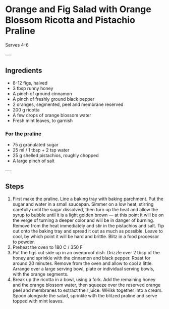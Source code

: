 # Orange and Fig Salad with Orange Blossom Ricotta and Pistachio Praline

Serves 4-6

—-

## Ingredients

* 8-12 figs, halved
* 3 tbsp runny honey
* A pinch of ground cinnamon
* A pinch of freshly ground black pepper
* 2 oranges, segmented, peel and membrane reserved
* 200 g ricotta
* A few drops of orange blossom water
* Fresh mint leaves, to garnish

### For the praline
* 75 g granulated sugar
* 25 ml / 1 tbsp + 2 tsp water
* 25 g shelled pistachios, roughly chopped
* A large pinch of salt

—-

## Steps

1.  First make the praline. Line a baking tray with baking parchment. Put the sugar and water in a small saucepan. Simmer on a low heat, stirring carefully until the sugar dissolved, then turn up the heat and allow the syrup to bubble until it is a light golden brown — at this point it will be on the verge of turning a deeper color and will be in danger of burning. Remove from the heat immediately and stir in the pistachios and salt. Tip out onto the baking tray and spread it out as much as possible. Leave to cool, by which point it will be hard and brittle. Blitz in a food processor to powder.
2.  Preheat the oven to 180 C / 350 F
3.  Put the figs cut side up in an ovenproof dish. Drizzle over 2 tbsp of the honey and sprinkle with the cinnamon and black pepper. Roast for around 20 minutes. Remove from the oven and allow to cool a little. Arrange over a large serving bowl, plate or individual serving bowls, with the orange segments.
4.  Break up the ricotta in a bowl, using a fork. Add the remaining honey and the orange blossom water, then squeeze over the reserved orange peel and membranes to extract their juice. WHisk together into a cream. Spoon alongside the salad, sprinkle with the blitzed praline and serve topped with mint leaves.